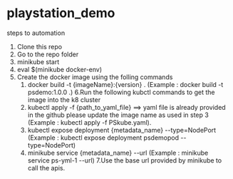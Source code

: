 # playstation_demo

steps to automation

1. Clone this repo
2. Go to the repo folder
3. minikube start
4. eval $(minikube docker-env)
5. Create the docker image using the folling commands
     1. docker build -t {imageName}:{version} .  (Example : docker build -t psdemo:1.0.0 .)
6.Run the following kubctl commands to get the image into the k8 cluster
     1. kubectl apply -f {path_to_yaml_file} ==> yaml file is already provided in the github please update the image name as used in step 3 (Example : kubectl apply -f PSkube.yaml).
     2. kubectl expose deployment {metadata_name} --type=NodePort (Example : kubectl expose deployment psdemopod --type=NodePort)
     3. minikube service {metadata_name} --url (Example : minikube service ps-yml-1 --url)
7.Use the base url provided by minikube to call the apis.
